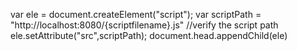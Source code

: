 var ele = document.createElement("script");
var scriptPath = "http://localhost:8080/{scriptfilename}.js" //verify the script path
ele.setAttribute("src",scriptPath);
document.head.appendChild(ele)